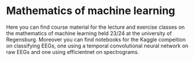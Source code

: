 # Mathematics of machine learning

Here you can find course material for the lecture and exercise classes on the mathematics of machine learning held 23/24 at the university of Regensburg.
Moreover you can find notebooks for the Kaggle compeition on classifying EEGs, one using a temporal convolutional neural network on raw EEGs and one using efficientnet on spectrograms.
